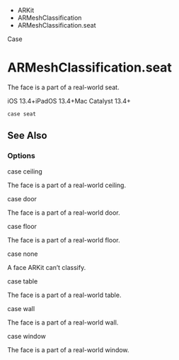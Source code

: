 

- ARKit
- ARMeshClassification
-  ARMeshClassification.seat 

Case

# ARMeshClassification.seat

The face is a part of a real-world seat.

iOS 13.4+iPadOS 13.4+Mac Catalyst 13.4+

``` source
case seat
```

## See Also

### Options

case ceiling

The face is a part of a real-world ceiling.

case door

The face is a part of a real-world door.

case floor

The face is a part of a real-world floor.

case none

A face ARKit can’t classify.

case table

The face is a part of a real-world table.

case wall

The face is a part of a real-world wall.

case window

The face is a part of a real-world window.

